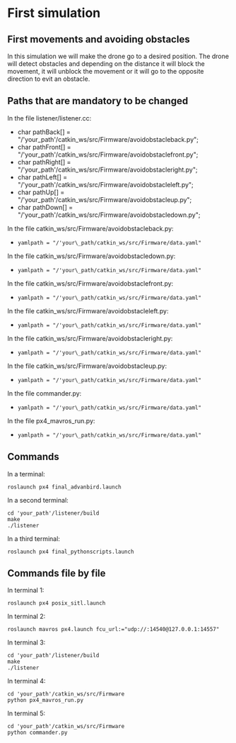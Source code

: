 # First simulation
## First movements and avoiding obstacles 

In this simulation we will make the drone go to a desired position. The drone will detect obstacles and depending on the distance it will block the movement, it will unblock the movement or it will go to the opposite direction to evit an obstacle. 

## Paths that are mandatory to be changed

In the file listener/listener.cc:

* char pathBack[] = "/'your\_path'/catkin_ws/src/Firmware/avoidobstacleback.py"; 
* char pathFront[] = "/'your\_path'/catkin_ws/src/Firmware/avoidobstaclefront.py";
* char pathRight[] = "/'your\_path'/catkin_ws/src/Firmware/avoidobstacleright.py";
* char pathLeft[] = "/'your\_path'/catkin_ws/src/Firmware/avoidobstacleleft.py";
* char pathUp[] = "/'your\_path'/catkin_ws/src/Firmware/avoidobstacleup.py";
* char pathDown[] = "/'your\_path'/catkin_ws/src/Firmware/avoidobstacledown.py";

In the file catkin_ws/src/Firmware/avoidobstacleback.py:

*     yamlpath = "/'your\_path/catkin_ws/src/Firmware/data.yaml"

In the file catkin_ws/src/Firmware/avoidobstacledown.py:

*     yamlpath = "/'your\_path/catkin_ws/src/Firmware/data.yaml"

In the file catkin_ws/src/Firmware/avoidobstaclefront.py:

*     yamlpath = "/'your\_path/catkin_ws/src/Firmware/data.yaml"

In the file catkin_ws/src/Firmware/avoidobstacleleft.py:

*     yamlpath = "/'your\_path/catkin_ws/src/Firmware/data.yaml"

In the file catkin_ws/src/Firmware/avoidobstacleright.py:

*     yamlpath = "/'your\_path/catkin_ws/src/Firmware/data.yaml"

In the file catkin_ws/src/Firmware/avoidobstacleup.py:

*     yamlpath = "/'your\_path/catkin_ws/src/Firmware/data.yaml"

In the file commander.py:

*     yamlpath = "/'your\_path/catkin_ws/src/Firmware/data.yaml"

In the file px4\_mavros_run.py:

*     yamlpath = "/'your\_path/catkin_ws/src/Firmware/data.yaml" 

## Commands

In a terminal:

```
roslaunch px4 final_advanbird.launch
```

In a second terminal:

```
cd 'your_path'/listener/build
make 
./listener
```

In a third terminal:

```
roslaunch px4 final_pythonscripts.launch
```


## Commands file by file

In terminal 1:

```
roslaunch px4 posix_sitl.launch
```

In terminal 2:

```
roslaunch mavros px4.launch fcu_url:="udp://:14540@127.0.0.1:14557"
```

In terminal 3:

```
cd 'your_path'/listener/build
make 
./listener
```

In terminal 4:

```
cd 'your_path'/catkin_ws/src/Firmware
python px4_mavros_run.py
```

In terminal 5:

```
cd 'your_path'/catkin_ws/src/Firmware
python commander.py
```





